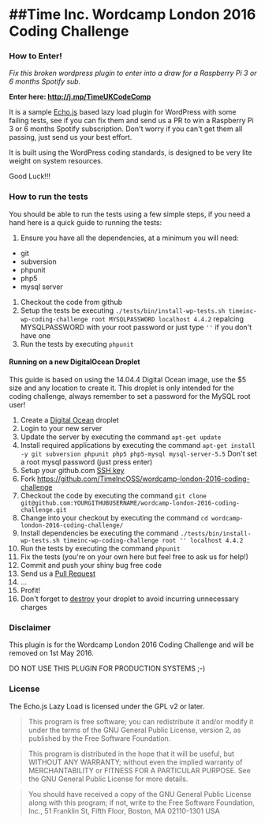 ##Time Inc. Wordcamp London 2016 Coding Challenge
===================

### How to Enter!

*Fix this broken wordpress plugin to enter into a draw for a Raspberry Pi 3 or 6 months Spotify sub.*

__Enter here: http://j.mp/TimeUKCodeComp__

It is a sample [Echo.js](http://toddmotto.com/echo-js-simple-javascript-image-lazy-loading/) based lazy load plugin for WordPress with some failing tests, see if you can fix them and send us a PR to win a Raspberry Pi 3 or 6 months Spotify subscription. Don't worry if you can't get them all passing, just send us your best effort.

It is built using the WordPress coding standards, is designed to be very lite weight on system resources.

Good Luck!!!

### How to run the tests

You should be able to run the tests using a few simple steps, if you need a hand here is a quick guide to running the tests:

1. Ensure you have all the dependencies, at a minimum you will need:
 * git
 * subversion
 * phpunit
 * php5
 * mysql server
1. Checkout the code from github
1. Setup the tests be executing `./tests/bin/install-wp-tests.sh timeinc-wp-coding-challenge root MYSQLPASSWORD localhost 4.4.2` repalcing MYSQLPASSWORD with your root password or just type `''` if you don't have one
1. Run the tests by executing `phpunit`

#### Running on a new DigitalOcean Droplet

This guide is based on using the 14.04.4 Digital Ocean image, use the $5 size and any location to create it. This droplet is only intended for the coding challenge, always remember to set a password for the MySQL root user!

1. Create a [Digital Ocean](https://www.digitalocean.com/community/tutorials/how-to-create-your-first-digitalocean-droplet-virtual-server) droplet
1. Login to your new server
1. Update the server by executing the command `apt-get update`
1. Install required applications by executing the command `apt-get install -y git subversion phpunit php5 php5-mysql mysql-server-5.5` Don't set a root mysql password (just press enter)
1. Setup your github.com [SSH key](https://help.github.com/articles/generating-an-ssh-key/)
1. Fork https://github.com/TimeIncOSS/wordcamp-london-2016-coding-challenge
1. Checkout the code by executing the command `git clone git@github.com:YOURGITHUBUSERNAME/wordcamp-london-2016-coding-challenge.git`
1. Change into your checkout by executing the command `cd wordcamp-london-2016-coding-challenge/`
1. Install dependencies be executing the command `./tests/bin/install-wp-tests.sh timeinc-wp-coding-challenge root '' localhost 4.4.2`
1. Run the tests by executing the command `phpunit`
1. Fix the tests (you're on your own here but feel free to ask us for help!)
1. Commit and push your shiny bug free code
1. Send us a [Pull Request](https://help.github.com/articles/creating-a-pull-request/)
1. ...
1. Profit!
1. Don't forget to [destroy](https://www.digitalocean.com/community/tutorials/the-digitalocean-control-panel#destroy) your droplet to avoid incurring unnecessary charges

### Disclaimer 

This plugin is for the Wordcamp London 2016 Coding Challenge and will be removed on 1st May 2016.

DO NOT USE THIS PLUGIN FOR PRODUCTION SYSTEMS ;-)

### License

The Echo.js Lazy Load is licensed under the GPL v2 or later.

> This program is free software; you can redistribute it and/or modify
it under the terms of the GNU General Public License, version 2, as
published by the Free Software Foundation.

> This program is distributed in the hope that it will be useful,
but WITHOUT ANY WARRANTY; without even the implied warranty of
MERCHANTABILITY or FITNESS FOR A PARTICULAR PURPOSE.  See the
GNU General Public License for more details.

> You should have received a copy of the GNU General Public License
along with this program; if not, write to the Free Software
Foundation, Inc., 51 Franklin St, Fifth Floor, Boston, MA  02110-1301  USA
